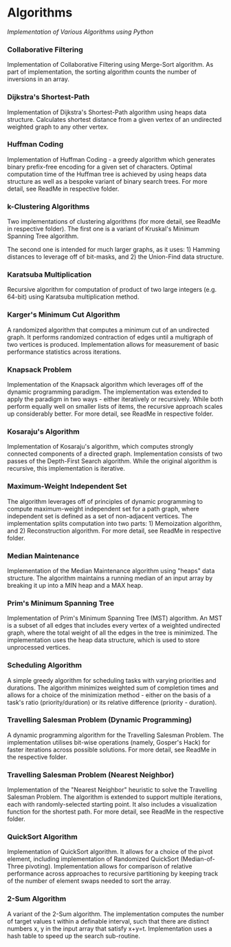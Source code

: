 # Algorithms
 *Implementation of Various Algorithms using Python*

 ### Collaborative Filtering

 Implementation of Collaborative Filtering using Merge-Sort algorithm. As part of implementation, the sorting algorithm counts the number of inversions in an array.

 ### Dijkstra's Shortest-Path
 
 Implementation of Dijkstra's Shortest-Path algorithm using heaps data structure. Calculates shortest distance from a given vertex of an undirected weighted graph to any other vertex. 

 ### Huffman Coding
 
 Implementation of Huffman Coding - a greedy algorithm which generates binary prefix-free encoding for a given set of characters. Optimal computation time of the Huffman tree is achieved by using heaps data structure as well as a bespoke variant of binary search trees. For more detail, see ReadMe in respective folder.

 ### k-Clustering Algorithms
 
 Two implementations of clustering algorithms (for more detail, see ReadMe in respective folder). The first one is a variant of Kruskal's Minimum Spanning Tree algorithm. 

 The second one is intended for much larger graphs, as it uses: 1) Hamming distances to leverage off of bit-masks, and 2) the Union-Find data structure.

 ### Karatsuba Multiplication
 
 Recursive algorithm for computation of product of two large integers (e.g. 64-bit) using Karatsuba multiplication method.

 ### Karger's Minimum Cut Algorithm
 
 A randomized algorithm that computes a minimum cut of an undirected graph. It performs randomized contraction of edges until a multigraph of two vertices is produced. Implementation allows for measurement of basic performance statistics across iterations.

 ### Knapsack Problem

 Implementation of the Knapsack algorithm which leverages off of the dynamic programming paradigm. The implementation was extended to apply the paradigm in two ways - either iteratively or recursively. While both perform equally well on smaller lists of items, the recursive approach scales up considerably better. For more detail, see ReadMe in respective folder.

 ### Kosaraju's Algorithm 
 
 Implementation of Kosaraju's algorithm, which computes strongly connected components of a directed graph. Implementation consists of two passes of the Depth-First Search algorithm. While the original algorithm is recursive, this implementation is iterative.

 ### Maximum-Weight Independent Set
 
 The algorithm leverages off of principles of dynamic programming to compute maximum-weight independent set for a path graph, where independent set is defined as a set of non-adjacent vertices. The implementation splits computation into two parts: 1) Memoization algorithm, and 2) Reconstruction algorithm. For more detail, see ReadMe in respective folder.

 ### Median Maintenance

 Implementation of the Median Maintenance algorithm using "heaps" data structure. The algorithm maintains a running median of an input array by breaking it up into a MIN heap and a MAX heap.

 ### Prim's Minimum Spanning Tree

 Implementation of Prim's Minimum Spanning Tree (MST) algorithm. An MST is a subset of all edges that includes every vertex of a weighted undirected graph, where the total weight of all the edges in the tree is minimized. The implementation uses the heap data structure, which is used to store unprocessed vertices. 

 ### Scheduling Algorithm

 A simple greedy algorithm for scheduling tasks with varying priorities and durations. The algorithm minimizes weighted sum of completion times and allows for a choice of the minimization method - either on the basis of a task's ratio (priority/duration) or its relative difference (priority - duration).

 ### Travelling Salesman Problem (Dynamic Programming)

 A dynamic programming algorithm for the Travelling Salesman Problem. The implementation utilises bit-wise operations (namely, Gosper's Hack) for faster iterations across possible solutions. For more detail, see ReadMe in the respective folder.

 ### Travelling Salesman Problem (Nearest Neighbor)

 Implementation of the "Nearest Neighbor" heuristic to solve the Travelling Salesman Problem. The algorithm is extended to support multiple iterations, each with randomly-selected starting point. It also includes a visualization function for the shortest path. For more detail, see ReadMe in the respective folder.

 ### QuickSort Algorithm

 Implementation of QuickSort algorithm. It allows for a choice of the pivot element, including implementation of Randomized QuickSort (Median-of-Three pivoting). Implementation allows for comparison of relative performance across approaches to recursive partitioning by keeping track of the number of element swaps needed to sort the array.

 ### 2-Sum Algorithm

 A variant of the 2-Sum algorithm. The implementation computes the number of target values t within a definable interval, such that there are distinct numbers x, y in the input array that satisfy x+y=t. Implementation uses a hash table to speed up the search sub-routine.
